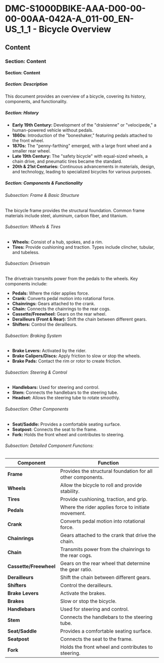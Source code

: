 # DMC-S1000DBIKE-AAA-D00-00-00-00AA-042A-A_011-00_EN-US_1_1 - Bicycle Overview

## Content

### Section: Content

#### Section: Content

##### Section: Description

This document provides an overview of a bicycle, covering its history, components, and functionality.

##### Section: History

*   **Early 19th Century:** Development of the "draisienne" or "velocipede," a human-powered vehicle without pedals.
*   **1860s:** Introduction of the "boneshaker," featuring pedals attached to the front wheel.
*   **1870s:** The "penny-farthing" emerged, with a large front wheel and a smaller rear wheel.
*   **Late 19th Century:** The "safety bicycle" with equal-sized wheels, a chain drive, and pneumatic tires became the standard.
*   **20th & 21st Centuries:** Continuous advancements in materials, design, and technology, leading to specialized bicycles for various purposes.

##### Section: Components & Functionality

###### Subsection: Frame & Basic Structure

The bicycle frame provides the structural foundation. Common frame materials include steel, aluminum, carbon fiber, and titanium.

###### Subsection: Wheels & Tires

*   **Wheels:** Consist of a hub, spokes, and a rim.
*   **Tires:** Provide cushioning and traction. Types include clincher, tubular, and tubeless.

###### Subsection: Drivetrain

The drivetrain transmits power from the pedals to the wheels. Key components include:

*   **Pedals:** Where the rider applies force.
*   **Crank:** Converts pedal motion into rotational force.
*   **Chainrings:** Gears attached to the crank.
*   **Chain:** Connects the chainrings to the rear cogs.
*   **Cassette/Freewheel:** Gears on the rear wheel.
*   **Derailleurs (Front & Rear):** Shift the chain between different gears.
*   **Shifters:** Control the derailleurs.

###### Subsection: Braking System

*   **Brake Levers:** Activated by the rider.
*   **Brake Calipers/Discs:** Apply friction to slow or stop the wheels.
*   **Brake Pads:** Contact the rim or rotor to create friction.

###### Subsection: Steering & Control

*   **Handlebars:** Used for steering and control.
*   **Stem:** Connects the handlebars to the steering tube.
*   **Headset:** Allows the steering tube to rotate smoothly.

###### Subsection: Other Components

*   **Seat/Saddle:** Provides a comfortable seating surface.
*   **Seatpost:** Connects the seat to the frame.
*   **Fork:** Holds the front wheel and contributes to steering.

###### Subsection: Detailed Component Functions:

| Component | Function |
|---|---|
| **Frame** | Provides the structural foundation for all other components. |
| **Wheels** | Allow the bicycle to roll and provide stability. |
| **Tires** | Provide cushioning, traction, and grip. |
| **Pedals** | Where the rider applies force to initiate movement. |
| **Crank** | Converts pedal motion into rotational force. |
| **Chainrings** | Gears attached to the crank that drive the chain. |
| **Chain** | Transmits power from the chainrings to the rear cogs. |
| **Cassette/Freewheel** | Gears on the rear wheel that determine the gear ratio. |
| **Derailleurs** | Shift the chain between different gears. |
| **Shifters** | Control the derailleurs. |
| **Brake Levers** | Activate the brakes. |
| **Brakes** | Slow or stop the bicycle. |
| **Handlebars** | Used for steering and control. |
| **Stem** | Connects the handlebars to the steering tube. |
| **Seat/Saddle** | Provides a comfortable seating surface. |
| **Seatpost** | Connects the seat to the frame. |
| **Fork** | Holds the front wheel and contributes to steering. |